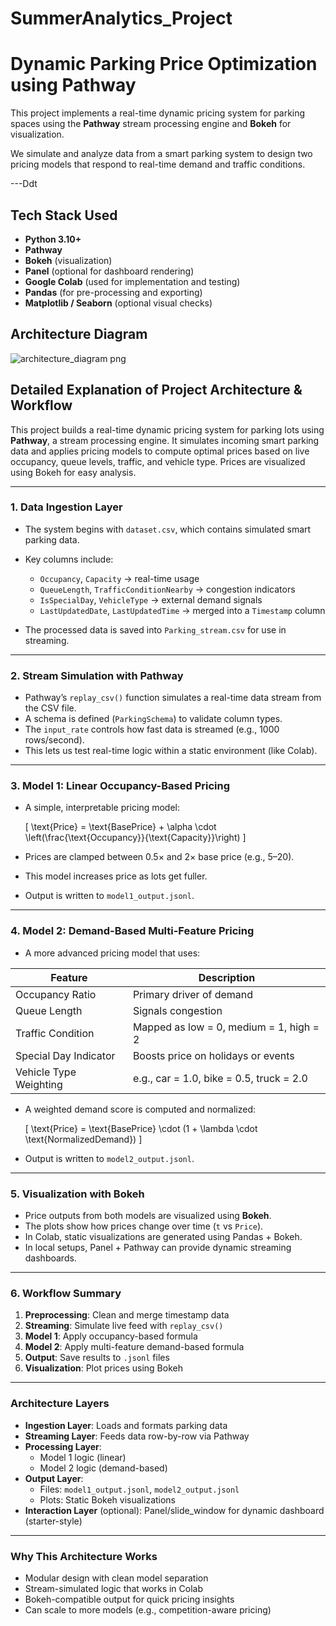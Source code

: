 # SummerAnalytics_Project
# Dynamic Parking Price Optimization using Pathway

This project implements a real-time dynamic pricing system for parking spaces using the **Pathway** stream processing engine and **Bokeh** for visualization.

We simulate and analyze data from a smart parking system to design two pricing models that respond to real-time demand and traffic conditions.

---Ddt

## Tech Stack Used

- **Python 3.10+**
- **Pathway** 
- **Bokeh** (visualization)
- **Panel** (optional for dashboard rendering)
- **Google Colab** (used for implementation and testing)
- **Pandas** (for pre-processing and exporting)
- **Matplotlib / Seaborn** (optional visual checks)

  
## Architecture Diagram
![architecture_diagram png](https://github.com/user-attachments/assets/2bb656f4-30cb-4dfe-ab9c-e4a0d037e889)

## Detailed Explanation of Project Architecture & Workflow

This project builds a real-time dynamic pricing system for parking lots using **Pathway**, a stream processing engine. It simulates incoming smart parking data and applies pricing models to compute optimal prices based on live occupancy, queue levels, traffic, and vehicle type. Prices are visualized using Bokeh for easy analysis.

---

###  1. Data Ingestion Layer

- The system begins with `dataset.csv`, which contains simulated smart parking data.
- Key columns include:
  - `Occupancy`, `Capacity` → real-time usage
  - `QueueLength`, `TrafficConditionNearby` → congestion indicators
  - `IsSpecialDay`, `VehicleType` → external demand signals
  - `LastUpdatedDate`, `LastUpdatedTime` → merged into a `Timestamp` column

- The processed data is saved into `Parking_stream.csv` for use in streaming.

---

###  2. Stream Simulation with Pathway

- Pathway’s `replay_csv()` function simulates a real-time data stream from the CSV file.
- A schema is defined (`ParkingSchema`) to validate column types.
- The `input_rate` controls how fast data is streamed (e.g., 1000 rows/second).
- This lets us test real-time logic within a static environment (like Colab).

---

###  3. Model 1: Linear Occupancy-Based Pricing

- A simple, interpretable pricing model:

  \[
  \text{Price} = \text{BasePrice} + \alpha \cdot \left(\frac{\text{Occupancy}}{\text{Capacity}}\right)
  \]

- Prices are clamped between 0.5× and 2× base price (e.g., $5–$20).
- This model increases price as lots get fuller.
- Output is written to `model1_output.jsonl`.

---

###  4. Model 2: Demand-Based Multi-Feature Pricing

- A more advanced pricing model that uses:

| Feature                | Description                             |
|------------------------|-----------------------------------------|
| Occupancy Ratio        | Primary driver of demand                |
| Queue Length           | Signals congestion                      |
| Traffic Condition      | Mapped as low = 0, medium = 1, high = 2 |
| Special Day Indicator  | Boosts price on holidays or events      |
| Vehicle Type Weighting | e.g., car = 1.0, bike = 0.5, truck = 2.0|

- A weighted demand score is computed and normalized:

  \[
  \text{Price} = \text{BasePrice} \cdot (1 + \lambda \cdot \text{NormalizedDemand})
  \]

- Output is written to `model2_output.jsonl`.

---

###  5. Visualization with Bokeh

- Price outputs from both models are visualized using **Bokeh**.
- The plots show how prices change over time (`t` vs `Price`).
- In Colab, static visualizations are generated using Pandas + Bokeh.
- In local setups, Panel + Pathway can provide dynamic streaming dashboards.

---

###  6. Workflow Summary

1. **Preprocessing**: Clean and merge timestamp data
2. **Streaming**: Simulate live feed with `replay_csv()`
3. **Model 1**: Apply occupancy-based formula
4. **Model 2**: Apply multi-feature demand-based formula
5. **Output**: Save results to `.jsonl` files
6. **Visualization**: Plot prices using Bokeh

---

###  Architecture Layers

- **Ingestion Layer**: Loads and formats parking data
- **Streaming Layer**: Feeds data row-by-row via Pathway
- **Processing Layer**:
  - Model 1 logic (linear)
  - Model 2 logic (demand-based)
- **Output Layer**:
  - Files: `model1_output.jsonl`, `model2_output.jsonl`
  - Plots: Static Bokeh visualizations
- **Interaction Layer** (optional): Panel/slide_window for dynamic dashboard (starter-style)

---

###  Why This Architecture Works

- Modular design with clean model separation
- Stream-simulated logic that works in Colab
- Bokeh-compatible output for quick pricing insights
- Can scale to more models (e.g., competition-aware pricing)

